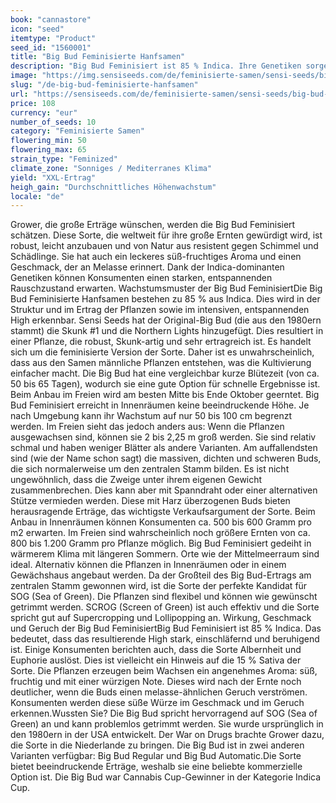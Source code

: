 ```yaml
---
book: "cannastore"
icon: "seed"
itemtype: "Product"
seed_id: "1560001"
title: "Big Bud Feminisierte Hanfsamen"
description: "Big Bud Feminisiert ist 85 % Indica. Ihre Genetiken sorgen für ein intensives, entspannendes High. Sie hat einen süßen Melassegeruch und -geschmack."
image: "https://img.sensiseeds.com/de/feminisierte-samen/sensi-seeds/big-bud-weiblich-image.png"
slug: "/de-big-bud-feminisierte-hanfsamen"
url: "https://sensiseeds.com/de/feminisierte-samen/sensi-seeds/big-bud-weiblich?a_aid=cannastore"
price: 108
currency: "eur"
number_of_seeds: 10
category: "Feminisierte Samen"
flowering_min: 50
flowering_max: 65
strain_type: "Feminized"
climate_zone: "Sonniges / Mediterranes Klima"
yield: "XXL-Ertrag"
heigh_gain: "Durchschnittliches Höhenwachstum"
locale: "de"
---
```

Grower, die große Erträge wünschen, werden die Big Bud Feminisiert schätzen. Diese Sorte, die weltweit für ihre große Ernten gewürdigt wird, ist robust, leicht anzubauen und von Natur aus resistent gegen Schimmel und Schädlinge. Sie hat auch ein leckeres süß-fruchtiges Aroma und einen Geschmack, der an Melasse erinnert. Dank der Indica-dominanten Genetiken können Konsumenten einen starken, entspannenden Rauschzustand erwarten. Wachstumsmuster der Big Bud FeminisiertDie Big Bud Feminisierte Hanfsamen bestehen zu 85 % aus Indica. Dies wird in der Struktur und im Ertrag der Pflanzen sowie im intensiven, entspannenden High erkennbar. Sensi Seeds hat der Original-Big Bud (die aus den 1980ern stammt) die Skunk #1 und die Northern Lights hinzugefügt. Dies resultiert in einer Pflanze, die robust, Skunk-artig und sehr ertragreich ist. Es handelt sich um die feminisierte Version der Sorte. Daher ist es unwahrscheinlich, dass aus den Samen männliche Pflanzen entstehen, was die Kultivierung einfacher macht. Die Big Bud hat eine vergleichbar kurze Blütezeit (von ca. 50 bis 65 Tagen), wodurch sie eine gute Option für schnelle Ergebnisse ist. Beim Anbau im Freien wird am besten Mitte bis Ende Oktober geerntet. Big Bud Feminisiert erreicht in Innenräumen keine beeindruckende Höhe. Je nach Umgebung kann ihr Wachstum auf nur 50 bis 100 cm begrenzt werden. Im Freien sieht das jedoch anders aus: Wenn die Pflanzen ausgewachsen sind, können sie 2 bis 2,25 m groß werden. Sie sind relativ schmal und haben weniger Blätter als andere Varianten. Am auffallendsten sind (wie der Name schon sagt) die massiven, dichten und schweren Buds, die sich normalerweise um den zentralen Stamm bilden. Es ist nicht ungewöhnlich, dass die Zweige unter ihrem eigenen Gewicht zusammenbrechen. Dies kann aber mit Spanndraht oder einer alternativen Stütze vermieden werden. Diese mit Harz überzogenen Buds bieten herausragende Erträge, das wichtigste Verkaufsargument der Sorte. Beim Anbau in Innenräumen können Konsumenten ca. 500 bis 600 Gramm pro m2 erwarten. Im Freien sind wahrscheinlich noch größere Ernten von ca. 800 bis 1.200 Gramm pro Pflanze möglich. Big Bud Feminisiert gedeiht in wärmerem Klima mit längeren Sommern. Orte wie der Mittelmeerraum sind ideal. Alternativ können die Pflanzen in Innenräumen oder in einem Gewächshaus angebaut werden. Da der Großteil des Big Bud-Ertrags am zentralen Stamm gewonnen wird, ist die Sorte der perfekte Kandidat für SOG (Sea of Green). Die Pflanzen sind flexibel und können wie gewünscht getrimmt werden. SCROG (Screen of Green) ist auch effektiv und die Sorte spricht gut auf Supercropping und Lollipopping an. Wirkung, Geschmack und Geruch der Big Bud FeminisiertBig Bud Feminisiert ist 85 % Indica. Das bedeutet, dass das resultierende High stark, einschläfernd und beruhigend ist. Einige Konsumenten berichten auch, dass die Sorte Albernheit und Euphorie auslöst. Dies ist vielleicht ein Hinweis auf die 15 % Sativa der Sorte. Die Pflanzen erzeugen beim Wachsen ein angenehmes Aroma: süß, fruchtig und mit einer würzigen Note. Dieses wird nach der Ernte noch deutlicher, wenn die Buds einen melasse-ähnlichen Geruch verströmen. Konsumenten werden diese süße Würze im Geschmack und im Geruch erkennen.Wussten Sie? Die Big Bud spricht hervorragend auf SOG (Sea of Green) an und kann problemlos getrimmt werden. Sie wurde ursprünglich in den 1980ern in der USA entwickelt. Der War on Drugs brachte Grower dazu, die Sorte in die Niederlande zu bringen. Die Big Bud ist in zwei anderen Varianten verfügbar: Big Bud Regular und Big Bud Automatic.Die Sorte bietet beeindruckende Erträge, weshalb sie eine beliebte kommerzielle Option ist. Die Big Bud war Cannabis Cup-Gewinner in der Kategorie Indica Cup.
